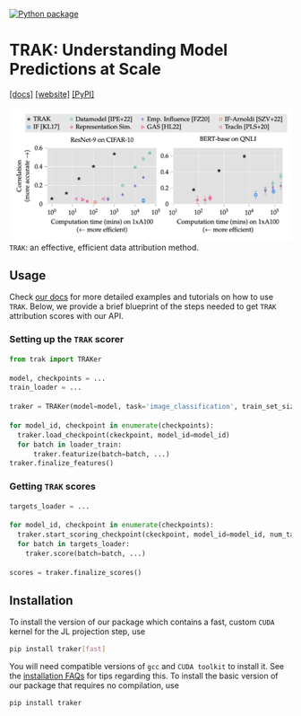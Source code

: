 [![Python package](https://github.com/MadryLab/trak/actions/workflows/python-package.yml/badge.svg)](https://github.com/MadryLab/trak/actions/workflows/python-package.yml)
<!-- [![arXiv](https://img.shields.io/badge/arXiv-1234.56789-b31b1b.svg?style=flat-square)](https://arxiv.org/abs/1234.56789) -->

# TRAK: Understanding Model Predictions at Scale

[[docs]](https://pypi.org/project/traker/)
[[website]](https://trak.csail.mit.edu)
[[PyPI]](https://pypi.org/project/traker/)
<!--[[blog post]](TODO) -->
<!--[[Twitter thread]](TODO) -->

![Main figure](/docs/assets/main_figure.png)
`TRAK`: an effective, efficient data attribution method.

## Usage

Check [our docs](https://trak.csail.mit.edu/html) for more detailed examples and
tutorials on how to use `TRAK`.
Below, we provide a brief blueprint of the steps needed to get `TRAK`
attribution scores with our API.
### Setting up the `TRAK` scorer

```python
from trak import TRAKer

model, checkpoints = ...
train_loader = ...

traker = TRAKer(model=model, task='image_classification', train_set_size=...)

for model_id, checkpoint in enumerate(checkpoints):
  traker.load_checkpoint(ckeckpoint, model_id=model_id)
  for batch in loader_train:
      traker.featurize(batch=batch, ...)
traker.finalize_features()
```

### Getting `TRAK` scores

```python
targets_loader = ...

for model_id, checkpoint in enumerate(checkpoints):
  traker.start_scoring_checkpoint(ckeckpoint, model_id=model_id, num_targets=...)
  for batch in targets_loader:
    traker.score(batch=batch, ...)

scores = traker.finalize_scores()
```

## Installation

To install the version of our package which contains a fast, custom `CUDA`
kernel for the JL projection step, use
```bash
pip install traker[fast]
```
You will need compatible versions of `gcc` and `CUDA toolkit` to install it. See
the [installation FAQs](https://trak.csail.mit.edu/html/install.html) for tips
regarding this. To install the basic version of our package that requires no
compilation, use
```bash
pip install traker
```
